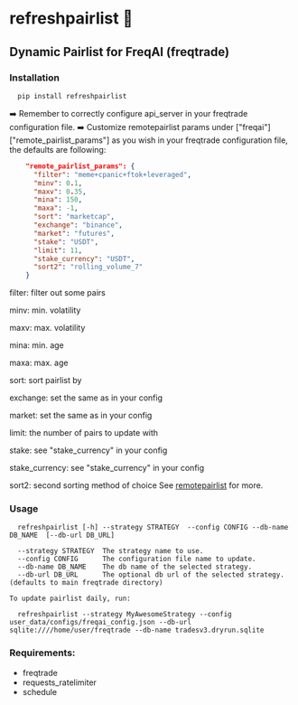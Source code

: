 # refreshpairlist :rocket:
## Dynamic Pairlist for FreqAI (freqtrade)  
     
### Installation    
```console
  pip install refreshpairlist
```
:arrow_right: Remember to correctly configure api_server in your freqtrade configuration file.
:arrow_right: Customize remotepairlist params under ["freqai"]["remote_pairlist_params"] as you wish in your freqtrade configuration file, the defaults are following:

```json
    "remote_pairlist_params": {
      "filter": "meme+cpanic+ftok+leveraged",
      "minv": 0.1,
      "maxv": 0.35,
      "mina": 150,
      "maxa": -1,
      "sort": "marketcap",
      "exchange": "binance",
      "market": "futures",
      "stake": "USDT",
      "limit": 11,
      "stake_currency": "USDT",
      "sort2": "rolling_volume_7"
    }
```
filter: filter out some pairs

minv: min. volatility

maxv: max. volatility

mina: min. age 

maxa: max. age

sort: sort pairlist by

exchange: set the same as in your config

market: set the same as in your config

limit: the number of pairs to update with

stake: see "stake_currency" in your config

stake_currency: see "stake_currency" in your config

sort2: second sorting method of choice
See [remotepairlist](http://remotepairlist.com/) for more.
### Usage
```console
  refreshpairlist [-h] --strategy STRATEGY  --config CONFIG --db-name DB_NAME  [--db-url DB_URL]

  --strategy STRATEGY  The strategy name to use.
  --config CONFIG      The configuration file name to update.
  --db-name DB_NAME    The db name of the selected strategy.
  --db-url DB_URL      The optional db url of the selected strategy. (defaults to main freqtrade directory)
```   
```To update pairlist daily, run:```    
```console
  refreshpairlist --strategy MyAwesomeStrategy --config user_data/configs/freqai_config.json --db-url sqlite:////home/user/freqtrade --db-name tradesv3.dryrun.sqlite
```    

### Requirements:  
- freqtrade
- requests_ratelimiter
- schedule
